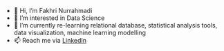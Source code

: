 - 👋 Hi, I’m Fakhri Nurrahmadi
- 👀 I’m interested in Data Science
- 🌱 I’m currently re-learning relational database, statistical analysis tools, data visualization, machine learning modelling
- 📫 Reach me via [LinkedIn](https://www.linkedin.com/in/fakhri-nurrahmadi-7b2976178/)

<!---
fnurrahmadi/fnurrahmadi is a ✨ special ✨ repository because its `README.md` (this file) appears on your GitHub profile.
You can click the Preview link to take a look at your changes.
--->
